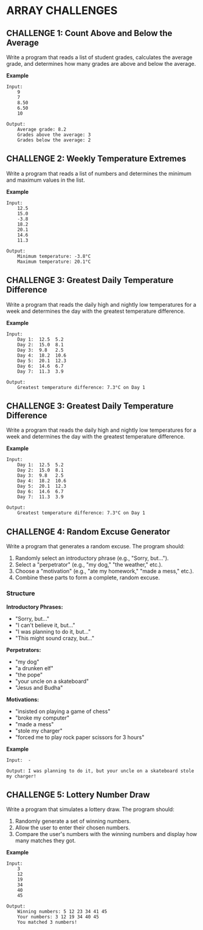 # ARRAY CHALLENGES

## CHALLENGE 1: Count Above and Below the Average
Write a program that reads a list of student grades, calculates the average grade, and determines how many grades are above and below the average.

**Example** 
```
Input: 
    9
    7
    8.50
    6.50
    10

Output: 
    Average grade: 8.2
    Grades above the average: 3
    Grades below the average: 2
```


## CHALLENGE 2: Weekly Temperature Extremes
Write a program that reads a list of numbers and determines the minimum and maximum values in the list.

**Example** 
```
Input:  
    12.5  
    15.0  
    -3.8  
    18.2  
    20.1  
    14.6  
    11.3  

Output:  
    Minimum temperature: -3.8°C  
    Maximum temperature: 20.1°C 
```


## CHALLENGE 3: Greatest Daily Temperature Difference
Write a program that reads the daily high and nightly low temperatures for a week and determines the day with the greatest temperature difference.

**Example** 
```
Input:  
    Day 1:  12.5  5.2  
    Day 2:  15.0  8.1  
    Day 3:  9.8   2.5  
    Day 4:  18.2  10.6  
    Day 5:  20.1  12.3  
    Day 6:  14.6  6.7  
    Day 7:  11.3  3.9

Output:  
    Greatest temperature difference: 7.3°C on Day 1  
```


## CHALLENGE 3: Greatest Daily Temperature Difference
Write a program that reads the daily high and nightly low temperatures for a week and determines the day with the greatest temperature difference.

**Example** 
```
Input:  
    Day 1:  12.5  5.2  
    Day 2:  15.0  8.1  
    Day 3:  9.8   2.5  
    Day 4:  18.2  10.6  
    Day 5:  20.1  12.3  
    Day 6:  14.6  6.7  
    Day 7:  11.3  3.9

Output:  
    Greatest temperature difference: 7.3°C on Day 1  
```


## CHALLENGE 4: Random Excuse Generator
Write a program that generates a random excuse. The program should:
1. Randomly select an introductory phrase (e.g., "Sorry, but...").
2. Select a "perpetrator" (e.g., "my dog," "the weather," etc.).
3. Choose a "motivation" (e.g., "ate my homework," "made a mess," etc.).
4. Combine these parts to form a complete, random excuse.

### Structure
**Introductory Phrases:**
- "Sorry, but..."
- "I can't believe it, but..."
- "I was planning to do it, but..."
- "This might sound crazy, but..."

**Perpetrators:**
- "my dog"
- "a drunken elf"
- "the pope"
- "your uncle on a skateboard"
- "Jesus and Budha"

**Motivations:**
- "insisted on playing a game of chess"
- "broke my computer"
- "made a mess"
- "stole my charger"
- "forced me to play rock paper scissors for 3 hours"

**Example** 
```
Input:  - 

Output: I was planning to do it, but your uncle on a skateboard stole my charger! 
```


## CHALLENGE 5: Lottery Number Draw
Write a program that simulates a lottery draw. The program should:

1. Randomly generate a set of winning numbers.
2. Allow the user to enter their chosen numbers.
3. Compare the user's numbers with the winning numbers and display how many matches they got.

**Example** 
```
Input: 
    3
    12
    19
    34
    40
    45

Output:
    Winning numbers: 5 12 23 34 41 45  
    Your numbers: 3 12 19 34 40 45  
    You matched 3 numbers!  
```